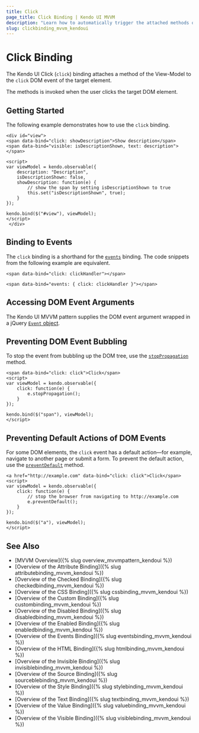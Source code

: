 ```yaml
---
title: Click
page_title: Click Binding | Kendo UI MVVM
description: "Learn how to automatically trigger the attached methods once the user clicks the target DOM element by using the click binding in Kendo UI MVVM."
slug: clickbinding_mvvm_kendoui
---
```


# Click Binding

The Kendo UI Click (`click`) binding attaches a method of the View-Model to the `click` DOM event of the target element.

The methods is invoked when the user clicks the target DOM element.

## Getting Started

The following example demonstrates how to use the `click` binding.

    <div id="view">
    <span data-bind="click: showDescription">Show description</span>
    <span data-bind="visible: isDescriptionShown, text: description"></span>

    <script>
    var viewModel = kendo.observable({
        description: "Description",
        isDescriptionShown: false,
        showDescription: function(e) {
            // show the span by setting isDescriptionShown to true
            this.set("isDescriptionShown", true);
        }
    });

    kendo.bind($("#view"), viewModel);
    </script>
     </div>

## Binding to Events

The `click` binding is a shorthand for the [`events`](events) binding. The code snippets from the following example are equivalent.

    <span data-bind="click: clickHandler"></span>

    <span data-bind="events: { click: clickHandler }"></span>

## Accessing DOM Event Arguments

The Kendo UI MVVM pattern supplies the DOM event argument wrapped in a jQuery [`Event` object](http://api.jquery.com/category/events/event-object/).

## Preventing DOM Event Bubbling

To stop the event from bubbling up the DOM tree, use the [`stopPropagation`](http://api.jquery.com/event.stopPropagation/) method.

    <span data-bind="click: click">Click</span>
    <script>
    var viewModel = kendo.observable({
        click: function(e) {
            e.stopPropagation();
        }
    });

    kendo.bind($("span"), viewModel);
    </script>

## Preventing Default Actions of DOM Events

For some DOM elements, the `click` event has a default action&mdash;for example, navigate to another page or submit a form. To prevent the default action, use the
[`preventDefault`](http://api.jquery.com/event.preventDefault/) method.

    <a href="http://example.com" data-bind="click: click">Click</span>
    <script>
    var viewModel = kendo.observable({
        click: function(e) {
            // stop the browser from navigating to http://example.com
            e.preventDefault();
        }
    });

    kendo.bind($("a"), viewModel);
    </script>

## See Also

* [MVVM Overview]({% slug overview_mvvmpattern_kendoui %})
* [Overview of the Attribute Binding]({% slug attributebinding_mvvm_kendoui %})
* [Overview of the Checked Binding]({% slug checkedbinding_mvvm_kendoui %})
* [Overview of the CSS Binding]({% slug cssbinding_mvvm_kendoui %})
* [Overview of the Custom Binding]({% slug custombinding_mvvm_kendoui %})
* [Overview of the Disabled Binding]({% slug disabledbinding_mvvm_kendoui %})
* [Overview of the Enabled Binding]({% slug enabledbinding_mvvm_kendoui %})
* [Overview of the Events Binding]({% slug eventsbinding_mvvm_kendoui %})
* [Overview of the HTML Binding]({% slug htmlbinding_mvvm_kendoui %})
* [Overview of the Invisible Binding]({% slug invisiblebinding_mvvm_kendoui %})
* [Overview of the Source Binding]({% slug sourceblebinding_mvvm_kendoui %})
* [Overview of the Style Binding]({% slug stylebinding_mvvm_kendoui %})
* [Overview of the Text Binding]({% slug textbinding_mvvm_kendoui %})
* [Overview of the Value Binding]({% slug valuebinding_mvvm_kendoui %})
* [Overview of the Visible Binding]({% slug visiblebinding_mvvm_kendoui %})
